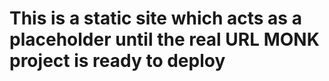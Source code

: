 # This is a static site which acts as a placeholder until the real URL MONK project is ready to deploy
